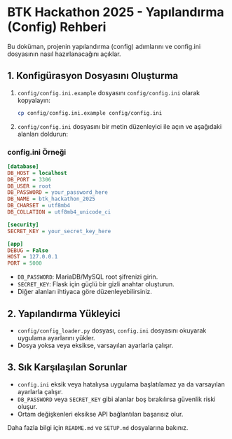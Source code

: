 # BTK Hackathon 2025 - Yapılandırma (Config) Rehberi

Bu doküman, projenin yapılandırma (config) adımlarını ve config.ini dosyasının nasıl hazırlanacağını açıklar.

## 1. Konfigürasyon Dosyasını Oluşturma

1. `config/config.ini.example` dosyasını `config/config.ini` olarak kopyalayın:
   ```bash
   cp config/config.ini.example config/config.ini
   ```
2. `config/config.ini` dosyasını bir metin düzenleyici ile açın ve aşağıdaki alanları doldurun:

### config.ini Örneği
```ini
[database]
DB_HOST = localhost
DB_PORT = 3306
DB_USER = root
DB_PASSWORD = your_password_here
DB_NAME = btk_hackathon_2025
DB_CHARSET = utf8mb4
DB_COLLATION = utf8mb4_unicode_ci

[security]
SECRET_KEY = your_secret_key_here

[app]
DEBUG = False
HOST = 127.0.0.1
PORT = 5000
```

- `DB_PASSWORD`: MariaDB/MySQL root şifrenizi girin.
- `SECRET_KEY`: Flask için güçlü bir gizli anahtar oluşturun.
- Diğer alanları ihtiyaca göre düzenleyebilirsiniz.

## 2. Yapılandırma Yükleyici

- `config/config_loader.py` dosyası, `config.ini` dosyasını okuyarak uygulama ayarlarını yükler.
- Dosya yoksa veya eksikse, varsayılan ayarlarla çalışır.

## 3. Sık Karşılaşılan Sorunlar

- `config.ini` eksik veya hatalıysa uygulama başlatılamaz ya da varsayılan ayarlarla çalışır.
- `DB_PASSWORD` veya `SECRET_KEY` gibi alanlar boş bırakılırsa güvenlik riski oluşur.
- Ortam değişkenleri eksikse API bağlantıları başarısız olur.

Daha fazla bilgi için `README.md` ve `SETUP.md` dosyalarına bakınız.
